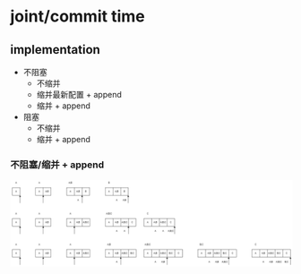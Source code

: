 # joint/commit time

## implementation

- 不阻塞
  - 不缩并
  - 缩并最新配置 + append
  - 缩并 + append
- 阻塞
  - 不缩并
  - 缩并 + append

### 不阻塞/缩并 + append

![](8/1.png)

